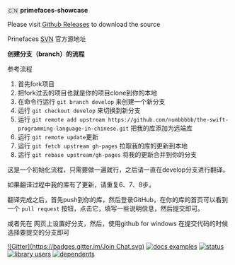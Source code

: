  :cn:  **primefaces-showcase**


Please visit [Github Releases](https://github.com/0532/primefaces-showcase/releases) to download the source 

Prinefaces [SVN](http://primefaces.googlecode.com/svn/examples/trunk/showcase/) 官方源地址

**创建分支（branch）的流程** 

参考流程

1. 首先fork项目
2. 把fork过去的项目也就是你的项目clone到你的本地
3. 在命令行运行 `git branch develop` 来创建一个新分支
4. 运行 `git checkout develop` 来切换到新分支
5. 运行 `git remote add upstream https://github.com/numbbbbb/the-swift-programming-language-in-chinese.git` 把我的库添加为远端库
6. 运行 `git remote update`更新
7. 运行 `git fetch upstream gh-pages` 拉取我的库的更新到本地
8. 运行 `git rebase upstream/gh-pages` 将我的更新合并到你的分支

这是一个初始化流程，只需要做一遍就行，之后请一直在develop分支进行翻译。

如果翻译过程中我的库有了更新，请重复6、7、8步。

翻译完成之后，首先push到你的库，然后登录GitHub，在你的库的首页可以看到一个 `pull request` 按钮，点击它，填写一些说明信息，然后提交即可。

或者先在 网页上设置好分支，然后，使用github for windows 在提交代码的时候选择要提交的分支即可

[![Gitter](https://badges.gitter.im/Join Chat.svg)](https://gitter.im/0532/primefaces-showcase?utm_source=badge&utm_medium=badge&utm_campaign=pr-badge&utm_content=badge)
[![docs examples](https://sourcegraph.com/api/repos/github.com/0532/primefaces-showcase/.badges/docs-examples.png)](https://sourcegraph.com/github.com/0532/primefaces-showcase)
[![status](https://sourcegraph.com/api/repos/github.com/0532/primefaces-showcase/.badges/status.png)](https://sourcegraph.com/github.com/0532/primefaces-showcase)
[![library users](https://sourcegraph.com/api/repos/github.com/0532/primefaces-showcase/.badges/library-users.png)](https://sourcegraph.com/github.com/0532/primefaces-showcase)
[![dependents](https://sourcegraph.com/api/repos/github.com/0532/primefaces-showcase/.badges/dependents.png)](https://sourcegraph.com/github.com/0532/primefaces-showcase)
